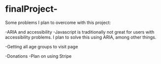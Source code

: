 # finalProject-

Some problems I plan to overcome with this project: 

-ARIA and accessibility 
 -Javascript is traditionally not great for users with accessibility problems. I plan to solve this using ARIA, among other things.
  
-Getting all age groups to visit page

-Donations 
  -Plan on using Stripe 

